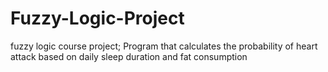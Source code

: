 # Fuzzy-Logic-Project
fuzzy logic course project; Program that calculates the probability of heart attack based on daily sleep duration and fat consumption
